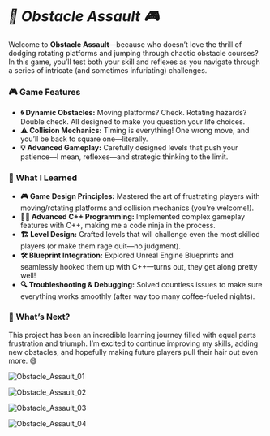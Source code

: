 # ***🚀 Obstacle Assault 🎮***

Welcome to **Obstacle Assault**—because who doesn’t love the thrill of dodging rotating platforms and jumping through chaotic obstacle courses? In this game, you’ll test both your skill and reflexes as you navigate through a series of intricate (and sometimes infuriating) challenges.

### **🎮 Game Features**
- **🌀 Dynamic Obstacles:** Moving platforms? Check. Rotating hazards? Double check. All designed to make you question your life choices.
- **⚠️ Collision Mechanics:** Timing is everything! One wrong move, and you’ll be back to square one—literally.
- **💡 Advanced Gameplay:** Carefully designed levels that push your patience—I mean, reflexes—and strategic thinking to the limit.

### **🧠 What I Learned**
- **🎮 Game Design Principles:** Mastered the art of frustrating players with moving/rotating platforms and collision mechanics (you're welcome!).
- **👨‍💻 Advanced C++ Programming:** Implemented complex gameplay features with C++, making me a code ninja in the process.
- **🏗️ Level Design:** Crafted levels that will challenge even the most skilled players (or make them rage quit—no judgment).
- **🛠️ Blueprint Integration:** Explored Unreal Engine Blueprints and seamlessly hooked them up with C++—turns out, they get along pretty well!
- **🔍 Troubleshooting & Debugging:** Solved countless issues to make sure everything works smoothly (after way too many coffee-fueled nights).

### **🚀 What’s Next?**
This project has been an incredible learning journey filled with equal parts frustration and triumph. I’m excited to continue improving my skills, adding new obstacles, and hopefully making future players pull their hair out even more. 😅

![Obstacle_Assault_01](https://github.com/user-attachments/assets/b3cc0880-68d5-4203-be96-f1dc6d0406c2)

![Obstacle_Assault_02](https://github.com/user-attachments/assets/46bfc401-8288-46e0-9d95-cb05a272c994)

![Obstacle_Assault_03](https://github.com/user-attachments/assets/f37954d1-32aa-4c3c-bba1-70272665615d)

![Obstacle_Assault_04](https://github.com/user-attachments/assets/033194f0-50e8-4b2e-80cd-59f13ac0eaa7)
